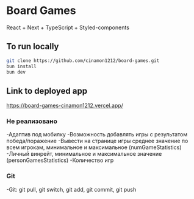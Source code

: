 # Board Games

React + Next + TypeScript + Styled-components

## To run locally

```bash
git clone https://github.com/cinamon1212/board-games.git
bun install
bun dev
```

## Link to deployed app

https://board-games-cinamon1212.vercel.app/

### Не реализовано

-Адаптив под мобилку
-Возможность добавлять игры с результатом победа/поражение
-Вывести на странице игры среднее значение по всем игрокам, минимальное и максимальное (numGameStatistics)
-Личный винрейт, минимальное и максимальное значение (personGamesStatistics)
-Количество игр


### Git
-Git: git pull, git switch, git add, git commit, git push